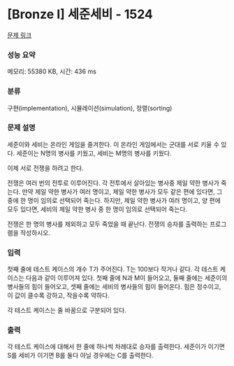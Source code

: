 # [Bronze I] 세준세비 - 1524 

[문제 링크](https://www.acmicpc.net/problem/1524) 

### 성능 요약

메모리: 55380 KB, 시간: 436 ms

### 분류

구현(implementation), 시뮬레이션(simulation), 정렬(sorting)

### 문제 설명

<p>세준이와 세비는 온라인 게임을 즐겨한다. 이 온라인 게임에서는 군대를 서로 키울 수 있다. 세준이는 N명의 병사를 키웠고, 세비는 M명의 병사를 키웠다.</p>

<p>이제 서로 전쟁을 하려고 한다.</p>

<p>전쟁은 여러 번의 전투로 이루어진다. 각 전투에서 살아있는 병사중 제일 약한 병사가 죽는다. 만약 제일 약한 병사가 여러 명이고, 제일 약한 병사가 모두 같은 편에 있다면, 그 중에 한 명이 임의로 선택되어 죽는다. 하지만, 제일 약한 병사가 여러 명이고, 양 편에 모두 있다면, 세비의 제일 약한 병사 중 한 명이 임의로 선택되어 죽는다.</p>

<p>전쟁은 한 명의 병사를 제외하고 모두 죽었을 때 끝난다. 전쟁의 승자를 출력하는 프로그램을 작성하시오.</p>

### 입력 

 <p>첫째 줄에 테스트 케이스의 개수 T가 주어진다. T는 100보다 작거나 같다. 각 테스트 케이스는 다음과 같이 이루어져 있다. 첫째 줄에 N과 M이 들어오고, 둘째 줄에는 세준이의 병사들의 힘이 들어오고, 셋째 줄에는 세비의 병사들의 힘이 들어온다. 힘은 정수이고, 이 값이 클수록 강하고, 작을수록 약하다.</p>

<p>각 테스트 케이스는 줄 바꿈으로 구분되어 있다.</p>

### 출력 

 <p>각 테스트 케이스에 대해서 한 줄에 하나씩 차례대로 승자를 출력한다. 세준이가 이기면 S를 세비가 이기면 B를 둘다 아닐 경우에는 C를 출력한다.</p>

